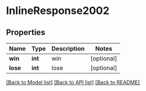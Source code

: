 # InlineResponse2002

## Properties
Name | Type | Description | Notes
------------ | ------------- | ------------- | -------------
**win** | **int** | win | [optional] 
**lose** | **int** | lose | [optional] 

[[Back to Model list]](../README.md#documentation-for-models) [[Back to API list]](../README.md#documentation-for-api-endpoints) [[Back to README]](../README.md)


